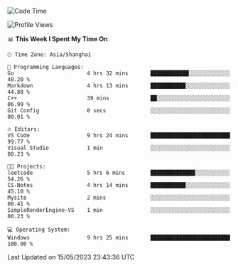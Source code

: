 <!--START_SECTION:waka-->
![Code Time](http://img.shields.io/badge/Code%20Time-926%20hrs%201%20min-blue)

![Profile Views](http://img.shields.io/badge/Profile%20Views-0-blue)

📊 **This Week I Spent My Time On** 

```text
🕑︎ Time Zone: Asia/Shanghai

💬 Programming Languages: 
Go                       4 hrs 32 mins       ████████████░░░░░░░░░░░░░   48.20 % 
Markdown                 4 hrs 13 mins       ███████████░░░░░░░░░░░░░░   44.80 % 
C++                      39 mins             ██░░░░░░░░░░░░░░░░░░░░░░░   06.99 % 
Git Config               0 secs              ░░░░░░░░░░░░░░░░░░░░░░░░░   00.01 % 

🔥 Editors: 
VS Code                  9 hrs 24 mins       █████████████████████████   99.77 % 
Visual Studio            1 min               ░░░░░░░░░░░░░░░░░░░░░░░░░   00.23 % 

🐱‍💻 Projects: 
leetcode                 5 hrs 6 mins        ██████████████░░░░░░░░░░░   54.26 % 
CS-Notes                 4 hrs 14 mins       ███████████░░░░░░░░░░░░░░   45.10 % 
Mysite                   2 mins              ░░░░░░░░░░░░░░░░░░░░░░░░░   00.41 % 
SimpleRenderEngine-VS    1 min               ░░░░░░░░░░░░░░░░░░░░░░░░░   00.23 % 

💻 Operating System: 
Windows                  9 hrs 25 mins       █████████████████████████   100.00 % 
```


 Last Updated on 15/05/2023 23:43:36 UTC
<!--END_SECTION:waka-->